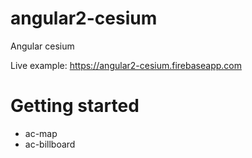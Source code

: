 # angular2-cesium
Angular cesium

Live example: https://angular2-cesium.firebaseapp.com

# Getting started
* ac-map
* ac-billboard

